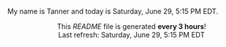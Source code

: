 My name is Tanner and today is Saturday, June 29, 5:15 PM EDT.

<p align="center">This <i>README</i> file is generated <b>every 3 hours</b>!</br>Last refresh: Saturday, June 29, 5:15 PM EDT<br /></p>
